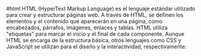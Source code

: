#html
HTML (HyperText Markup Language) es el lenguaje estándar utilizado para crear y estructurar páginas web. A través de HTML, se definen los elementos y el contenido que aparecerán en una página, como encabezados, párrafos, imágenes, enlaces y tablas. HTML utiliza "etiquetas" para marcar el inicio y el final de cada componente. Aunque HTML se encarga de la estructura básica, otros lenguajes como CSS y JavaScript se utilizan para el diseño y la interactividad, respectivamente.
